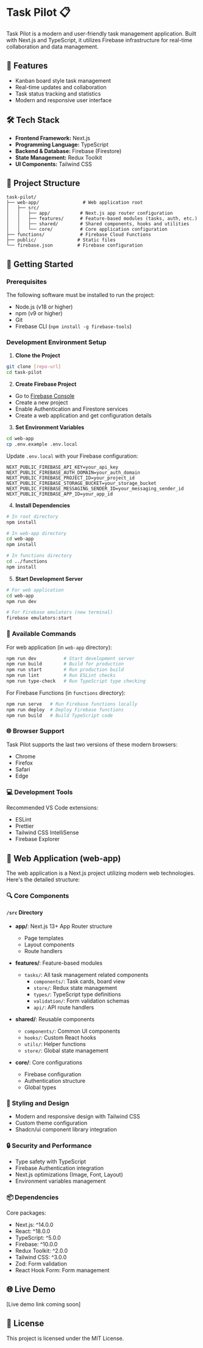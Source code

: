 # Task Pilot 📋

Task Pilot is a modern and user-friendly task management application. Built with Next.js and TypeScript, it utilizes Firebase infrastructure for real-time collaboration and data management.

## 🚀 Features

- Kanban board style task management
- Real-time updates and collaboration
- Task status tracking and statistics
- Modern and responsive user interface

## 🛠 Tech Stack

- **Frontend Framework:** Next.js
- **Programming Language:** TypeScript
- **Backend & Database:** Firebase (Firestore)
- **State Management:** Redux Toolkit
- **UI Components:** Tailwind CSS

## 📁 Project Structure

```
task-pilot/
├── web-app/                # Web application root
│   ├── src/
│   │   ├── app/           # Next.js app router configuration
│   │   ├── features/      # Feature-based modules (tasks, auth, etc.)
│   │   ├── shared/        # Shared components, hooks and utilities
│   │   └── core/          # Core application configuration
├── functions/             # Firebase Cloud Functions
├── public/               # Static files
└── firebase.json         # Firebase configuration
```

## 🚀 Getting Started

### Prerequisites

The following software must be installed to run the project:

- Node.js (v18 or higher)
- npm (v9 or higher)
- Git
- Firebase CLI (`npm install -g firebase-tools`)

### Development Environment Setup

1. **Clone the Project**
```bash
git clone [repo-url]
cd task-pilot
```

2. **Create Firebase Project**
- Go to [Firebase Console](https://console.firebase.google.com)
- Create a new project
- Enable Authentication and Firestore services
- Create a web application and get configuration details

3. **Set Environment Variables**
```bash
cd web-app
cp .env.example .env.local
```
Update `.env.local` with your Firebase configuration:
```env
NEXT_PUBLIC_FIREBASE_API_KEY=your_api_key
NEXT_PUBLIC_FIREBASE_AUTH_DOMAIN=your_auth_domain
NEXT_PUBLIC_FIREBASE_PROJECT_ID=your_project_id
NEXT_PUBLIC_FIREBASE_STORAGE_BUCKET=your_storage_bucket
NEXT_PUBLIC_FIREBASE_MESSAGING_SENDER_ID=your_messaging_sender_id
NEXT_PUBLIC_FIREBASE_APP_ID=your_app_id
```

4. **Install Dependencies**
```bash
# In root directory
npm install

# In web-app directory
cd web-app
npm install

# In functions directory
cd ../functions
npm install
```

5. **Start Development Server**
```bash
# For web application
cd web-app
npm run dev

# For Firebase emulators (new terminal)
firebase emulators:start
```

### 🔨 Available Commands

For web application (in `web-app` directory):
```bash
npm run dev          # Start development server
npm run build        # Build for production
npm run start        # Run production build
npm run lint         # Run ESLint checks
npm run type-check   # Run TypeScript type checking
```

For Firebase Functions (in `functions` directory):
```bash
npm run serve   # Run Firebase functions locally
npm run deploy  # Deploy Firebase functions
npm run build   # Build TypeScript code
```

### 🌐 Browser Support

Task Pilot supports the last two versions of these modern browsers:
- Chrome
- Firefox
- Safari
- Edge

### 💻 Development Tools

Recommended VS Code extensions:
- ESLint
- Prettier
- Tailwind CSS IntelliSense
- Firebase Explorer

## 📱 Web Application (web-app)

The web application is a Next.js project utilizing modern web technologies. Here's the detailed structure:

### 🔍 Core Components

#### `/src` Directory
- **app/**: Next.js 13+ App Router structure
  - Page templates
  - Layout components
  - Route handlers

- **features/**: Feature-based modules
  - `tasks/`: All task management related components
    - `components/`: Task cards, board view
    - `store/`: Redux state management
    - `types/`: TypeScript type definitions
    - `validation/`: Form validation schemas
    - `api/`: API route handlers

- **shared/**: Reusable components
  - `components/`: Common UI components
  - `hooks/`: Custom React hooks
  - `utils/`: Helper functions
  - `store/`: Global state management

- **core/**: Core configurations
  - Firebase configuration
  - Authentication structure
  - Global types

### 🎨 Styling and Design
- Modern and responsive design with Tailwind CSS
- Custom theme configuration
- Shadcn/ui component library integration

### 🔒 Security and Performance
- Type safety with TypeScript
- Firebase Authentication integration
- Next.js optimizations (Image, Font, Layout)
- Environment variables management

### 📦 Dependencies
Core packages:
- Next.js: ^14.0.0
- React: ^18.0.0
- TypeScript: ^5.0.0
- Firebase: ^10.0.0
- Redux Toolkit: ^2.0.0
- Tailwind CSS: ^3.0.0
- Zod: Form validation
- React Hook Form: Form management

## 🌐 Live Demo

[Live demo link coming soon]

## 📝 License

This project is licensed under the MIT License. 